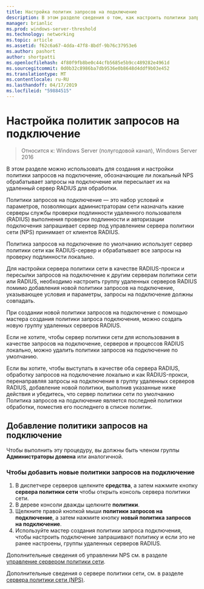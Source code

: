 ```yaml
---
title: Настройка политик запросов на подключение
description: В этом разделе сведения о том, как настроить политики запросов на подключение на сервере политики сети в Windows Server 2016.
manager: brianlic
ms.prod: windows-server-threshold
ms.technology: networking
ms.topic: article
ms.assetid: f62c6a67-4dda-47f8-8bdf-9b76c37953e6
ms.author: pashort
author: shortpatti
ms.openlocfilehash: 4f80f9fb8be0c44cfb5685e5b9cc489282e4961d
ms.sourcegitcommit: 0d0b32c8986ba7db9536e0b8648d4ddf9b03e452
ms.translationtype: MT
ms.contentlocale: ru-RU
ms.lasthandoff: 04/17/2019
ms.locfileid: "59884515"
---
```

# <a name="configure-connection-request-policies"></a>Настройка политик запросов на подключение

>Относится к: Windows Server (полугодовой канал), Windows Server 2016

В этом разделе можно использовать для создания и настройки политики запросов на подключение, обозначающие ли локальный NPS обрабатывает запросы на подключение или пересылает их на удаленный сервер RADIUS для обработки.

Политики запросов на подключение — это набор условий и параметров, позволяющих администраторам сети назначать какие серверы службы проверки подлинности удаленного пользователя (RADIUS) выполнения проверки подлинности и авторизации подключения запрашивает сервер под управлением сервера политики сети \(NPS\) принимает от клиентов RADIUS.

Политика запросов на подключение по умолчанию использует сервер политики сети как RADIUS-сервер и обрабатывает все запросы на проверку подлинности локально.

Для настройки сервера политики сети в качестве RADIUS-прокси и пересылки запросов на подключение к другим серверам политики сети или RADIUS, необходимо настроить группу удаленных серверов RADIUS помимо добавления новой политики запросов на подключение, указывающее условия и параметры, запросы на подключение должны совпадать.

При создании новой политики запросов на подключение с помощью мастера создания политики запроса подключения, можно создать новую группу удаленных серверов RADIUS.

Если не хотите, чтобы сервер политики сети для использования в качестве запросов на подключение, серверов и процессов RADIUS локально, можно удалить политики запросов на подключение по умолчанию.

Если вы хотите, чтобы выступать в качестве оба сервера RADIUS, обработку запросов на подключение локально и как RADIUS-прокси, перенаправляя запросы на подключение в группу удаленных серверов RADIUS, добавление новой политики, выполнив указанные ниже действия и убедитесь, что сервер политики сети по умолчанию Политика запросов на подключение является последней политики обработки, поместив его последнего в списке политик.

## <a name="add-a-connection-request-policy"></a>Добавление политики запросов на подключение

Чтобы выполнить эту процедуру, вы должны быть членом группы **Администраторы домена** или аналогичной.

### <a name="to-add-a-new-connection-request-policy"></a>Чтобы добавить новые политики запросов на подключение 

1. В диспетчере серверов щелкните **средства**, а затем нажмите кнопку **сервера политики сети** чтобы открыть консоль сервера политики сети. 
2. В дереве консоли дважды щелкните **политики**.
3. Щелкните правой кнопкой мыши **политики запросов на подключение**, а затем нажмите кнопку **новый политика запросов на подключение**.
4. Используйте мастер создания политики запроса подключения, чтобы настроить подключение запрашивают политику и если это не ранее настроены, группы удаленных серверов RADIUS.


Дополнительные сведения об управлении NPS см. в разделе [управление сервером политики сети](nps-manage-top.md).

Дополнительные сведения о сервере политики сети, см. в разделе [сервера политики сети (NPS)](nps-top.md).

